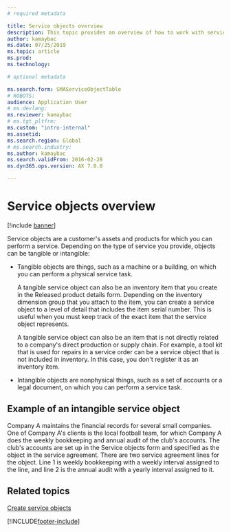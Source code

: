 ```yaml
---
# required metadata

title: Service objects overview
description: This topic provides an overview of how to work with service objects.
author: kamaybac
ms.date: 07/25/2019
ms.topic: article
ms.prod: 
ms.technology: 

# optional metadata

ms.search.form: SMAServiceObjectTable
# ROBOTS: 
audience: Application User
# ms.devlang: 
ms.reviewer: kamaybac
# ms.tgt_pltfrm: 
ms.custom: "intro-internal"
ms.assetid: 
ms.search.region: Global
# ms.search.industry: 
ms.author: kamaybac
ms.search.validFrom: 2016-02-28
ms.dyn365.ops.version: AX 7.0.0

---
```


# Service objects overview

[!include [banner](../includes/banner.md)]

Service objects are a customer's assets and products for which you can perform a
service. Depending on the type of service you provide, objects can be tangible
or intangible:

-  Tangible objects are things, such as a machine or a building, on which you
can perform a physical service task.

    A tangible service object can also be an inventory item that you create in
the Released product details form. Depending on the inventory dimension
group that you attach to the item, you can create a service object to a
level of detail that includes the item serial number. This is useful when
you must keep track of the exact item that the service object represents.

    A tangible service object can also be an item that is not directly related
to a company's direct production or supply chain. For example, a tool kit
that is used for repairs in a service order can be a service object that is
not included in inventory. In this case, you don't register it as an
inventory item.

-  Intangible objects are nonphysical things, such as a set of accounts or a
legal document, on which you can perform a service task.

## Example of an intangible service object

Company A maintains the financial records for several small companies. One
of Company A's clients is the local football team, for which Company A does
the weekly bookkeeping and annual audit of the club's accounts. The club's
accounts are set up in the Service objects form and specified as the object
in the service agreement. There are two service agreement lines for the
object. Line 1 is weekly bookkeeping with a weekly interval assigned to the
line, and line 2 is the annual audit with a yearly interval assigned to it.

## Related topics

[Create service objects](create-service-objects.md)



[!INCLUDE[footer-include](../../includes/footer-banner.md)]